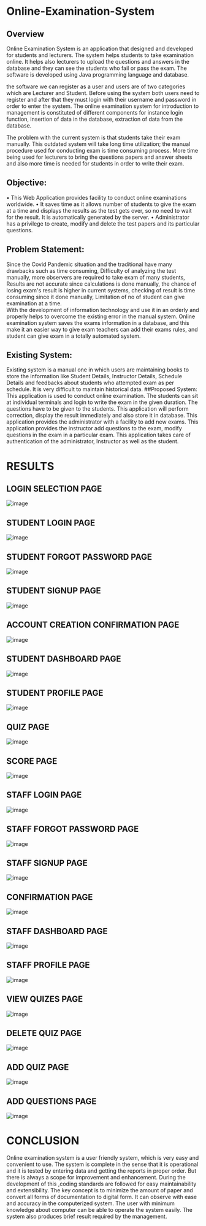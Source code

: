 # Online-Examination-System

## Overview
Online Examination System is an application that designed and developed for students and lecturers. The system helps students to take examination online. It helps also lecturers to upload the questions and answers in the database and they can see the students who fail or pass the exam. The software is developed using Java programming language and database.  
 
 the software we can register as a user and users are of two categories which are Lecturer and Student. Before using the system both users need to register and after that they must login with their username and password in order to enter the system. The online examination system for introduction to management is constituted of different components for instance login function, insertion of data in the database, extraction of data from the database.  
 
The problem with the current system is that students take their exam manually. This outdated system will take long time utilization; the manual procedure used for conducting exam is time consuming process. More time being used for lecturers to bring the questions papers and answer sheets and also more time is needed for students in order to write their exam. 



## Objective: 
•	This Web Application provides facility to conduct online examinations worldwide. 
•	It saves time as it allows number of students to give the exam at a time and displays the results as the test gets over, so no need to wait for the result. It is automatically generated by the server.
•	Administrator has a privilege to create, modify and delete the test papers      and its particular questions. 
## Problem Statement:  
  Since the Covid Pandemic situation and the traditional have many drawbacks such as time consuming, Difficulty of analyzing the test manually, more observers are required to take exam of many students, Results are not accurate since calculations is done manually, the chance of losing exam's result is higher in current systems, checking of result is time consuming since it done manually, Limitation of no of student can give examination at a time.  
With the development of information technology and use it in an orderly and properly helps to overcome the existing error in the manual system. Online examination system saves the exams information in a database, and this make it an easier way to give exam teachers can add their exams rules, and student can give exam in a totally automated system. 
## Existing System:  
Existing system is a manual one in which users are maintaining books to store the information like Student Details, Instructor Details, Schedule Details and feedbacks about students who attempted exam as per schedule. It is very difficult to maintain historical data. 
##Proposed System:  
This application is used to conduct online examination. The students can sit at individual terminals and login to write the exam in the given duration. The questions have to be given to the students. This application will perform correction, display the result immediately and also store it in database. This application provides the administrator with a facility to add new exams. This application provides the instructor add questions to the exam, modify questions in the exam in a particular exam. This application takes care of authentication of the administrator, Instructor as well as the student. 

# RESULTS
## LOGIN SELECTION PAGE
![image](https://github.com/user-attachments/assets/34391b5a-8a2d-4439-b216-3f5922256737)
## STUDENT LOGIN PAGE
![image](https://github.com/user-attachments/assets/4a7f74b0-5b13-41b6-b40a-533b1492c698)
## STUDENT FORGOT PASSWORD PAGE
![image](https://github.com/user-attachments/assets/a043691b-3906-4d64-9673-276da2ca3aba)
## STUDENT SIGNUP PAGE
![image](https://github.com/user-attachments/assets/74a3f395-49cf-44d7-bb15-182e9efea6a7)
## ACCOUNT CREATION CONFIRMATION PAGE
![image](https://github.com/user-attachments/assets/2bb70310-b762-4f4f-a2f4-ecb73f0f7236)
## STUDENT DASHBOARD PAGE
![image](https://github.com/user-attachments/assets/143c5bc9-56df-4aa2-be26-af2a6fbb9d4e)
## STUDENT PROFILE PAGE
![image](https://github.com/user-attachments/assets/1548b838-3453-4daf-81da-43e95b874bb9)
## QUIZ PAGE
![image](https://github.com/user-attachments/assets/7e92c3f8-a26a-4b23-9b01-83ba43465da9)
## SCORE PAGE
![image](https://github.com/user-attachments/assets/03e47485-a0a4-43cb-b719-3d46a740777e)
## STAFF LOGIN PAGE
![image](https://github.com/user-attachments/assets/4ccc0ba8-3cae-4f6e-a744-1478eb4863e7)
## STAFF FORGOT PASSWORD PAGE
![image](https://github.com/user-attachments/assets/dfdc54b8-ce8e-4a30-9ae0-2b4cae9a1814)
## STAFF SIGNUP PAGE
![image](https://github.com/user-attachments/assets/551b5005-e0eb-4910-9147-a39505327713)
## CONFIRMATION PAGE
![image](https://github.com/user-attachments/assets/baa020c5-23a5-4726-87b0-32b37d25d170)
## STAFF DASHBOARD PAGE
![image](https://github.com/user-attachments/assets/440f27ce-e4d8-436b-a75d-d76307bf927d)
## STAFF PROFILE PAGE
![image](https://github.com/user-attachments/assets/dd62f541-9922-4b57-9994-7b0e0cbe79bb)
## VIEW QUIZES PAGE
![image](https://github.com/user-attachments/assets/5e645e10-ef69-4491-a50f-8196fbf0e654)
## DELETE QUIZ PAGE
![image](https://github.com/user-attachments/assets/3933e503-de13-493d-ad6c-c715fbafb98e)
## ADD QUIZ PAGE
![image](https://github.com/user-attachments/assets/c572ce01-1ce8-41c2-bdea-c44d39b987c5)
## ADD QUESTIONS PAGE
![image](https://github.com/user-attachments/assets/155d06af-1ee4-4038-a6d2-a3ad5660cbe7)


# CONCLUSION 
Online examination system is a user friendly system, which is very easy and convenient to use. The system is complete in the sense that it is operational and it is tested by entering data and getting the reports in proper order. But there is always a scope for improvement and enhancement. During the development of this ,coding standards are followed for easy maintainability and extensibility. 
The key concept is to minimize the amount of paper and convert all forms of documentation to digital form. It can observe with ease and accuracy in the computerized system. The user with minimum knowledge about computer can be able to operate the system easily. The system also produces brief result required by the management.

